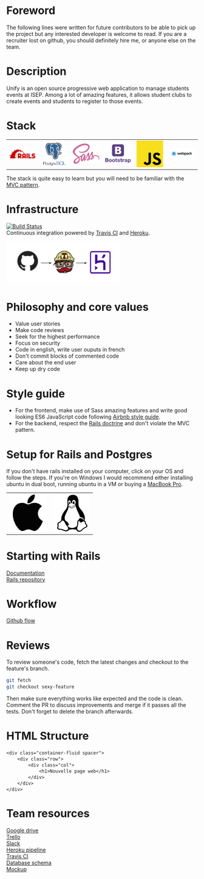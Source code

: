 # Foreword
The following lines were written for future contributors to be able to pick up the project but any interested developer is welcome to read. If you are a recruiter lost on github, you should definitely hire me, or anyone else on the team.

# Description
Unify is an open source progressive web application to manage students events at ISEP. Among a lot of amazing features, it allows student clubs to create events and students to register to those events. 

# Stack
<table>
  <tr>
    <td>
       <a href="https://rubyonrails.org/">
        <img src="app/assets/images/rails_logo.png" alt="Rails logo" width='250px' />
      </a>
    </td>
    <td>
      <a href="https://www.postgresql.org/">
        <img src="app/assets/images/postgres_logo.png" alt="Postgreslogo" width='250px' />
      </a>
    </td>
    <td>
      <a href="https://sass-lang.com/">
         <img src="app/assets/images/sass_logo.png" alt="Sass logo" width='250px' />
      </a>
    </td>
    <td>
      <a href="https://getbootstrap.com/">
         <img src="app/assets/images/bootstrap_logo.png" alt="Bootstrap logo" width='250px' />
      </a>
    </td>
    <td>
       <a href="https://developer.mozilla.org/en-US/docs/Web/JavaScript">
          <img src="app/assets/images/js_logo.png" alt="JS logo" width='250px' />
      </a>
    </td>
     <td>
       <a href="https://webpack.js.org/">
          <img src="app/assets/images/webpack_logo.png" alt="Webpack logo" width='250px' />
      </a>
    </td>
  </tr>
</table>

The stack is quite easy to learn but you will need to be familiar with the [MVC pattern](https://en.wikipedia.org/wiki/Model%E2%80%93view%E2%80%93controller). 

# Infrastructure
[![Build Status](https://travis-ci.com/juliencol/unify.svg?token=xbg5Xhr2ukhr4x5a4adb&branch=master)](https://travis-ci.com/juliencol/unify) </br>
Continuous integration powered by [Travis CI](https://travis-ci.com/) and [Heroku](heroku.com). 

<img src="app/assets/images/github_travis.png" alt="CI picture" width='300px' />

# Philosophy and core values
* Value user stories
* Make code reviews
* Seek for the highest performance
* Focus on security
* Code in english, write user ouputs in french
* Don't commit blocks of commented code
* Care about the end user
* Keep up dry code

# Style guide
* For the frontend, make use of Sass amazing features and write good looking ES6 JavaScript code following [Airbnb style guide](https://github.com/airbnb/javascript).
* For the backend, respect the [Rails doctrine](https://rubyonrails.org/doctrine/) and don't violate the MVC pattern.

# Setup for Rails and Postgres
If you don't have rails installed on your computer, click on your OS and follow the steps. If you're on Windows I would recommend either installing ubuntu in dual boot, running ubuntu in a VM or buying a [MacBook Pro](https://www.apple.com/fr/macbook-pro/?afid=p238%7Cs19SgiikC-dc_mtid_187079nc38483_pcrid_410429749888_pgrid_41257055459_&cid=aos-fr-kwgo-mac--slid---product-).
<table>
  <tr>
    <td>
      <a href="setup/macOS_setup.md">
        <img src="images/apple.png" alt="macOS" width='100px'/>
      </a>
    </td>
    <td>
      <a href="setup/ubuntu_setup.md">
        <img src="images/linux.png" alt="Ubuntu" width='100px' />
      </a>
    </td>
  </tr>
</table>

# Starting with Rails
[Documentation](https://guides.rubyonrails.org/getting_started.html) </br>
[Rails repository](https://github.com/rails/rails)

# Workflow
[Github flow](https://guides.github.com/introduction/flow/)

# Reviews
To review someone's code, fetch the latest changes and checkout to the feature's branch.
```bash
git fetch
git checkout sexy-feature
```
Then make sure everything works like expected and the code is clean. Comment the PR to discuss improvements and merge if it passes all the tests. Don't forget to delete the branch afterwards.

# HTML Structure
```
<div class="container-fluid spacer">
    <div class="row">
        <div class="col">
            <h1>Nouvelle page web</h1>
        </div>
    </div>
</div>
```

# Team resources
[Google drive](https://drive.google.com/drive/folders/1vc034GAaMxUp22WMZpV6nspGkFCAyoX9) </br>
[Trello](https://trello.com/b/KvPE3ned/unify) </br>
[Slack](https://app.slack.com/client/TKF4P6WH4/CKEPWD9AB) </br>
[Heroku pipeline](https://dashboard.heroku.com/pipelines/97f69283-1c1b-4766-8433-55ca17960a67) </br>
[Travis CI](https://travis-ci.com/github/juliencol/unify) </br>
[Database schema](https://dbdiagram.io/d/5e540720ef8c251a06188009) </br>
[Mockup](https://xd.adobe.com/view/cfcebeeb-5a2f-4d5f-6569-b2bfd69b0d98-b9ff/?fullscreen) </br>


